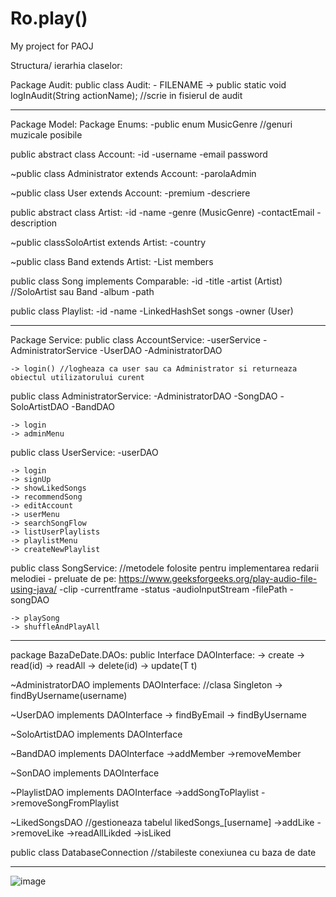 # Ro.play()
My project for PAOJ

Structura/ ierarhia claselor:

Package Audit:
  public class Audit:
    - FILENAME
    -> public static void logInAudit(String actionName); //scrie in fisierul de audit

----------------------------------------------------------------------------------
Package Model:
  Package Enums:
    -public enum MusicGenre //genuri muzicale posibile
    
  public abstract class Account:
    -id
    -username
    -email
    password

  ~public class Administrator extends Account:
    -parolaAdmin

  ~public class User extends Account:
    -premium
    -descriere

  public abstract class Artist:
    -id
    -name
    -genre (MusicGenre)
    -contactEmail
    -description

  ~public classSoloArtist extends Artist:
    -country

  ~public class Band extends Artist:
    -List<SoloArtist> members

  public class Song implements Comparable<Song>:
    -id
    -title
    -artist (Artist) //SoloArtist sau Band
    -album
    -path

  public class Playlist:
    -id
    -name
    -LinkedHashSet<Song> songs
    -owner (User)

---------------------------------------------------------------------------------
Package Service:
  public class AccountService:
    -userService
    -AdministratorService
    -UserDAO
    -AdministratorDAO

    -> login() //logheaza ca user sau ca Administrator si returneaza obiectul utilizatorului curent

  public class AdministratorService:
    -AdministratorDAO
    -SongDAO
    -SoloArtistDAO
    -BandDAO

    -> login
    -> adminMenu

  public class UserService:
    -userDAO

    -> login
    -> signUp
    -> showLikedSongs
    -> recommendSong
    -> editAccount
    -> userMenu
    -> searchSongFlow
    -> listUserPlaylists
    -> playlistMenu
    -> createNewPlaylist

  public class SongService: //metodele folosite pentru implementarea redarii melodiei - preluate de pe: https://www.geeksforgeeks.org/play-audio-file-using-java/
    -clip
    -currentframe
    -status
    -audioInputStream
    -filePath
    -songDAO

    -> playSong
    -> shuffleAndPlayAll

------------------------------------------------------------------------------
package BazaDeDate.DAOs:
  public Interface DAOInterface:
    -> create
    -> read(id)
    -> readAll
    -> delete(id)
    -> update(T t)

  ~AdministratorDAO implements DAOInterface: //clasa Singleton
    -> findByUsername(username)

  ~UserDAO implements DAOInterface
    -> findByEmail
    -> findByUsername

  ~SoloArtistDAO implements DAOInterface
    
  ~BandDAO implements DAOInterface
    ->addMember
    ->removeMember

  ~SonDAO implements DAOInterface

  ~PlaylistDAO implements DAOInterface
    ->addSongToPlaylist
    ->removeSongFromPlaylist

  ~LikedSongsDAO //gestioneaza tabelul likedSongs_[username]
    ->addLike
    ->removeLike
    ->readAllLikded
    ->isLiked

  public class DatabaseConnection //stabileste conexiunea cu baza de date

-------------------------------------------------------------------------------

![image](https://github.com/user-attachments/assets/0e1ff054-76cc-49da-a21e-431b120a4747)

